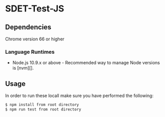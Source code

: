 # SDET-Test-JS

## Dependencies
Chrome version 66 or higher

### Language Runtimes
* Node.js 10.9.x or above - Recommended way to manage Node versions is [nvm][].

## Usage

In order to run these locall make sure you have performed the following:

```bash
$ npm install from root directory
$ npm run test from root directory
```